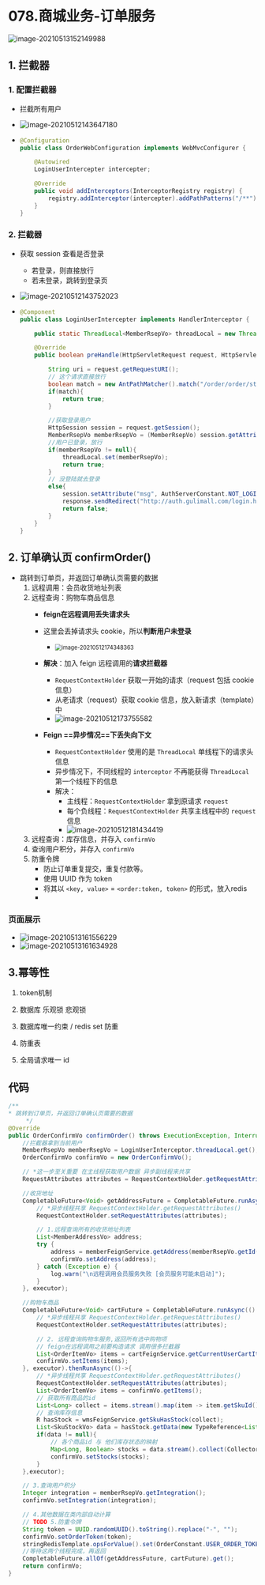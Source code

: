 # 078.商城业务-订单服务

![image-20210513152149988](https://raw.githubusercontent.com/TWDH/Leetcode-From-Zero/pictures/img/image-20210513152149988.png)

## 1. 拦截器

### 1. 配置拦截器

* 拦截所有用户
* ![image-20210512143647180](https://raw.githubusercontent.com/TWDH/Leetcode-From-Zero/pictures/img/image-20210512143647180.png)

* ```java
  @Configuration
  public class OrderWebConfiguration implements WebMvcConfigurer {
  
      @Autowired
      LoginUserIntercepter intercepter;
  
      @Override
      public void addInterceptors(InterceptorRegistry registry) {
          registry.addInterceptor(intercepter).addPathPatterns("/**");
      }
  }
  ```

### 2. 拦截器

* 获取 session 查看是否登录
  * 若登录，则直接放行
  * 若未登录，跳转到登录页
* ![image-20210512143752023](https://raw.githubusercontent.com/TWDH/Leetcode-From-Zero/pictures/img/image-20210512143752023.png)

* ```java
  @Component
  public class LoginUserIntercepter implements HandlerInterceptor {
  
      public static ThreadLocal<MemberRsepVo> threadLocal = new ThreadLocal<>();
  
      @Override
      public boolean preHandle(HttpServletRequest request, HttpServletResponse response, Object handler) throws Exception {
  
          String uri = request.getRequestURI();
          // 这个请求直接放行
          boolean match = new AntPathMatcher().match("/order/order/status/**", uri);
          if(match){
              return true;
          }
  
          //获取登录用户
          HttpSession session = request.getSession();
          MemberRsepVo memberRsepVo = (MemberRsepVo) session.getAttribute(AuthServerConstant.LOGIN_USER);
          //用户已登录，放行
          if(memberRsepVo != null){
              threadLocal.set(memberRsepVo);
              return true;
          }
          // 没登陆就去登录
          else{
              session.setAttribute("msg", AuthServerConstant.NOT_LOGIN);
              response.sendRedirect("http://auth.gulimall.com/login.html");
              return false;
          }
      }
  }
  ```

## 2. 订单确认页 confirmOrder()

* 跳转到订单页，并返回订单确认页需要的数据
  1. 远程调用：会员收货地址列表
  2. 远程查询：购物车商品信息
     - **feign在远程调用丢失请求头**
     - 这里会丢掉请求头 cookie，所以**判断用户未登录**
       - <img src="https://raw.githubusercontent.com/TWDH/Leetcode-From-Zero/pictures/img/image-20210512174348363.png" alt="image-20210512174348363" style="zoom:80%;" />
     - **解决**：加入 feign 远程调用的**请求拦截器**
       - `RequestContextHolder` 获取一开始的请求（request 包括 cookie 信息）
       - 从老请求（request）获取 cookie 信息，放入新请求（template）中
       - ![image-20210512173755582](https://raw.githubusercontent.com/TWDH/Leetcode-From-Zero/pictures/img/image-20210512173755582.png)
       
     - **Feign ==异步情况==下丢失向下文**
       - `RequestContextHolder` 使用的是 `ThreadLocal` 单线程下的请求头信息
       - 异步情况下，不同线程的 `interceptor` 不再能获得 `ThreadLocal` 第一个线程下的信息
       - 解决：
         - 主线程：`RequestContextHolder` 拿到原请求 `request`
         - 每个负线程：`RequestContextHolder`  共享主线程中的 `request` 信息
         - ![image-20210512181434419](https://raw.githubusercontent.com/TWDH/Leetcode-From-Zero/pictures/img/image-20210512181434419.png)
  3. 远程查询：库存信息，并存入 `confirmVo`
  4. 查询用户积分，并存入 `confirmVo`
  5. 防重令牌
     - 防止订单重复提交，重复付款等。
     - 使用 UUID 作为 token
     - 将其以 `<key, value>` = `<order:token, token>` 的形式，放入redis
     - 

### 页面展示

* ![image-20210513161556229](https://raw.githubusercontent.com/TWDH/Leetcode-From-Zero/pictures/img/image-20210513161556229.png)
* ![image-20210513161634928](https://raw.githubusercontent.com/TWDH/Leetcode-From-Zero/pictures/img/image-20210513161634928.png)

## 3.幂等性

1. token机制

2. 数据库 乐观锁 悲观锁

3. 数据库唯一约束 /  redis set 防重

4. 防重表

5. 全局请求唯一 id

   

## 代码

```java
/**
* 跳转到订单页，并返回订单确认页需要的数据
     */
@Override
public OrderConfirmVo confirmOrder() throws ExecutionException, InterruptedException {
    //拦截器拿到当前用户
    MemberRsepVo memberRsepVo = LoginUserInterceptor.threadLocal.get();
    OrderConfirmVo confirmVo = new OrderConfirmVo();

    // *这一步至关重要 在主线程获取用户数据 异步副线程来共享
    RequestAttributes attributes = RequestContextHolder.getRequestAttributes();

    //收货地址
    CompletableFuture<Void> getAddressFuture = CompletableFuture.runAsync(() -> {
        // *异步线程共享 RequestContextHolder.getRequestAttributes()
        RequestContextHolder.setRequestAttributes(attributes);

        // 1.远程查询所有的收货地址列表
        List<MemberAddressVo> address;
        try {
            address = memberFeignService.getAddress(memberRsepVo.getId());
            confirmVo.setAddress(address);
        } catch (Exception e) {
            log.warn("\n远程调用会员服务失败 [会员服务可能未启动]");
        }
    }, executor);

    //购物车商品
    CompletableFuture<Void> cartFuture = CompletableFuture.runAsync(() -> {
        // *异步线程共享 RequestContextHolder.getRequestAttributes()
        RequestContextHolder.setRequestAttributes(attributes);

        // 2. 远程查询购物车服务,返回所有选中购物项
        // feign在远程调用之前要构造请求 调用很多拦截器
        List<OrderItemVo> items = cartFeignService.getCurrentUserCartItems();
        confirmVo.setItems(items);
    }, executor).thenRunAsync(()->{
        // *异步线程共享 RequestContextHolder.getRequestAttributes()
        RequestContextHolder.setRequestAttributes(attributes);
        List<OrderItemVo> items = confirmVo.getItems();
        // 获取所有商品的id
        List<Long> collect = items.stream().map(item -> item.getSkuId()).collect(Collectors.toList());
        // 查询库存信息
        R hasStock = wmsFeignService.getSkuHasStock(collect);
        List<SkuStockVo> data = hasStock.getData(new TypeReference<List<SkuStockVo>>() {});
        if(data != null){
            // 各个商品id 与 他们库存状态的映射
            Map<Long, Boolean> stocks = data.stream().collect(Collectors.toMap(SkuStockVo::getSkuId, SkuStockVo::getHasStock));
            confirmVo.setStocks(stocks);
        }
    },executor);

    // 3.查询用户积分
    Integer integration = memberRsepVo.getIntegration();
    confirmVo.setIntegration(integration);

    // 4.其他数据在类内部自动计算
    // TODO 5.防重令牌
    String token = UUID.randomUUID().toString().replace("-", "");
    confirmVo.setOrderToken(token);
    stringRedisTemplate.opsForValue().set(OrderConstant.USER_ORDER_TOKEN_PREFIX + memberRsepVo.getId(), token, 10, TimeUnit.MINUTES);
    //等待这两个线程完成，再返回
    CompletableFuture.allOf(getAddressFuture, cartFuture).get();
    return confirmVo;
}
```

































































































